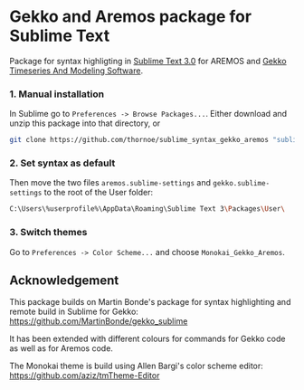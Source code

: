 # Gekko and Aremos package for Sublime Text
Package for syntax highligting in [Sublime Text 3.0](https://www.sublimetext.com/3) for AREMOS and [Gekko Timeseries And Modeling Software](https://github.com/thomsen67/GekkoTimeseries).

### 1. Manual installation
In Sublime go to ` Preferences -> Browse Packages... `. Either download and unzip this package into that directory, or

``` bash
git clone https://github.com/thornoe/sublime_syntax_gekko_aremos "sublime-syntax-gekko-aremos"
```

### 2. Set syntax as default
Then move the two files ` aremos.sublime-settings ` and ` gekko.sublime-settings ` to the root of the User folder:

``` bash
C:\Users\%userprofile%\AppData\Roaming\Sublime Text 3\Packages\User\
```

### 3. Switch themes
Go to ` Preferences -> Color Scheme... ` and choose ` Monokai_Gekko_Aremos `.

## Acknowledgement
This package builds on Martin Bonde's package for syntax highlighting and remote build in Sublime for Gekko:
https://github.com/MartinBonde/gekko_sublime

It has been extended with different colours for commands for Gekko code as well as for Aremos code.

The Monokai theme is build using Allen Bargi's color scheme editor:
https://github.com/aziz/tmTheme-Editor
